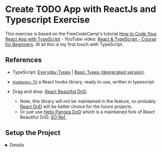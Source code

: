 # Create TODO App with ReactJs and Typescript Exercise

This exercise is based on the FreeCodeCamp's tutorial [How to Code Your React App with TypeScript](https://www.freecodecamp.org/news/how-to-code-your-react-app-with-typescript/) - YouTube video: [React & TypeScript - Course for Beginners](https://youtu.be/FJDVKeh7RJI). At all this is my first touch with TypeScript.

## References

- TypeScript: [Everyday Types](https://www.typescriptlang.org/docs/handbook/2/everyday-types.html) | [Basic Types (deprecated version)](https://www.typescriptlang.org/docs/handbook/basic-types.html).

- [`UseHooks-TS`](https://usehooks-ts.com/) a React hooks library, ready to use, written in typescript.

- Drag and drop: [React Beautiful DnD](https://react-beautiful-dnd.netlify.app/?path=/story/single-vertical-list--basic).
  - Note, this library will not be maintained in the feature, so probably [React DnD](https://react-dnd.github.io/react-dnd/about) will be better choice for the future projects.
  - Or just use [Hello Pangea DnD](https://github.com/hello-pangea/dnd) which is a maintained fork of React Beautiful DnD. [SO Ref.](https://stackoverflow.com/a/74260444/6543935)

## Setup the Project

<details>

### Install ReactJs and Typescript by Vite

```bash
npm create vite@latest
# ✔ Project name: … exc-ts-react-todo-app
# ✔ Select a framework: › React
# ✔ Select a variant: › TypeScript
cd exc-ts-react-todo-app/
npm install
```

- Create start command in [`package.json`](package.json) file as follows:

  ```json
  "scripts": {
      "start": "vite --host 0.0.0.0 --port 3000",
  }
  ```

- Clean the `src/` and `public/` directories and start working on the project.

### Install helpers: TailwindCSS and so on

```bash
npm i --save-dev tailwindcss postcss autoprefixer
npx tailwindcss init -p
```

```bash
npm i @tailwindcss/forms @tailwindcss/typography @tailwindcss/aspect-ratio
npm i @headlessui/react
npm i react-icons
npm i @heroicons/react
```

<s>

```bash
npm i react-beautiful-dnd
npm i @types/react-beautiful-dnd
```

</s>

```bash
npm i @hello-pangea/dnd
```

**References:**

- <https://tailwindui.com/>
- <https://react-icons.github.io/react-icons/>
- <https://headlessui.com/>
- <https://heroicons.com/>

### Setup the Git Repository and Push to GitHub

```bash
git config --global init.defaultBranch master
git init
git add -A
git commit -m "Initial commit"
git branch -M master
git remote add origin git@github.com:metalevel-tech/exc-ts-react-todo-app.git
git push -u origin master
```

### Automation with GitHub Actions

- [Deploy to GitHub Pages and Automate with GitHub Actions](https://github.com/metalevel-tech/exc-js-react-tic-tac-toe#deploy-to-github-pages-with-github-actions)

</details>
